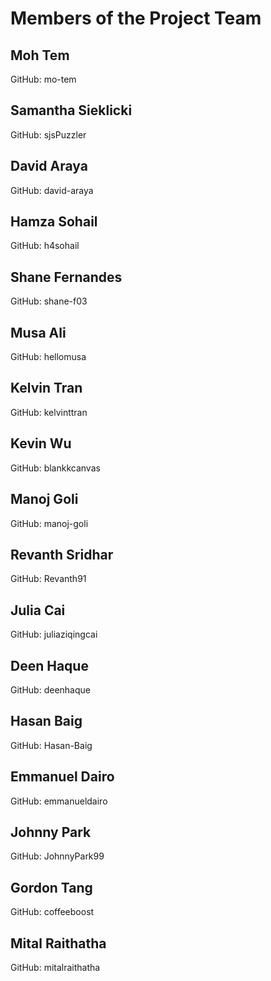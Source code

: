 # Members of the Project Team

## Moh Tem
GitHub: mo-tem

## Samantha Sieklicki
GitHub: sjsPuzzler

## David Araya
GitHub: david-araya

## Hamza Sohail
GitHub: h4sohail

## Shane Fernandes
GitHub: shane-f03

## Musa Ali
GitHub: hellomusa

## Kelvin Tran
GitHub: kelvinttran

## Kevin Wu
GitHub: blankkcanvas

## Manoj Goli
GitHub: manoj-goli

## Revanth Sridhar
GitHub: Revanth91

## Julia Cai
GitHub: juliaziqingcai

## Deen Haque
GitHub: deenhaque

## Hasan Baig
GitHub: Hasan-Baig

## Emmanuel Dairo
GitHub: emmanueldairo

## Johnny Park
GitHub: JohnnyPark99

## Gordon Tang
GitHub: coffeeboost

## Mital Raithatha
GitHub: mitalraithatha
